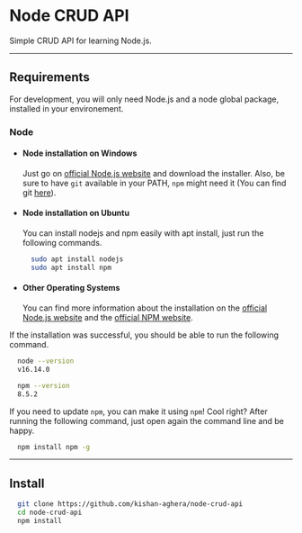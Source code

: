 # Node CRUD API

Simple CRUD API for learning Node.js.

---

## Requirements

For development, you will only need Node.js and a node global package, installed in your environement.

### Node

- #### Node installation on Windows

  Just go on [official Node.js website](https://nodejs.org/) and download the installer.
Also, be sure to have `git` available in your PATH, `npm` might need it (You can find git [here](https://git-scm.com/)).

- #### Node installation on Ubuntu

  You can install nodejs and npm easily with apt install, just run the following commands.

    ```bash
      sudo apt install nodejs
      sudo apt install npm
    ```

- #### Other Operating Systems

  You can find more information about the installation on the [official Node.js website](https://nodejs.org/) and the [official NPM website](https://npmjs.org/).

If the installation was successful, you should be able to run the following command.

  ```bash
    node --version
    v16.14.0
  ```

  ```bash
    npm --version
    8.5.2
  ```

If you need to update `npm`, you can make it using `npm`! Cool right? After running the following command, just open again the command line and be happy.

  ```bash
    npm install npm -g
  ```

---

## Install

  ```bash
    git clone https://github.com/kishan-aghera/node-crud-api
    cd node-crud-api
    npm install
  ```
